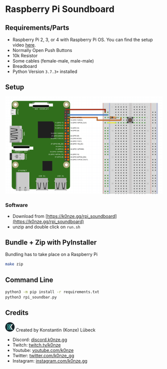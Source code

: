 # Raspberry Pi Soundboard 

## Requirements/Parts

 * Raspberry Pi 2, 3, or 4 with Raspberry Pi OS. You can find the setup video [here](https://www.youtube.com/watch?v=NAqBgF0swYo).
 * Normally Open Push Buttons
 * 10k Resistor
 * Some cables (female-male, male-male)
 * Breadboard
 * Python Version `3.7.3+` installed

## Setup
<img src="./images/schematic.png" width="800" />

### Software

* Download from [https://k0nze.gg/rpi_soundboard](https://k0nze.gg/rpi_soundboard)
* unzip and double click on `run.sh`

## Bundle + Zip with PyInstaller

Bundling has to take place on a Raspberry Pi

```bash
make zip
```

## Command Line

```bash
python3 -m pip install -r requirements.txt
python3 rpi_soundbar.py
```

## Credits
![K0nze Logo](./images/k_logo_30x30.png "Logo") Created by Konstantin (Konze) Lübeck

 * Discord: [discord.k0nze.gg](https://discord.k0nze.gg) 
 * Twitch: [twitch.tv/k0nze](https://twitch.tv/k0nze) 
 * Youtube: [youtube.com/k0nze](https://youtube.com/k0nze) 
 * Twitter: [twitter.com/k0nze_gg](https://twitter.com/k0nze_gg) 
 * Instagram: [instagram.com/k0nze.gg](https://instagram.com/k0nze.gg) 
